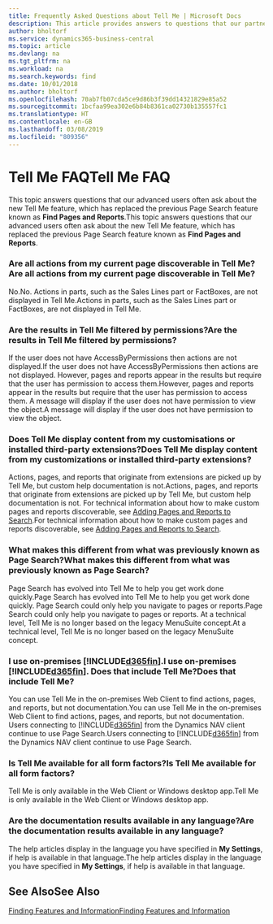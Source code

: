 ```yaml
---
title: Frequently Asked Questions about Tell Me | Microsoft Docs
description: This article provides answers to questions that our partners and customers often ask about Tell Me.
author: bholtorf
ms.service: dynamics365-business-central
ms.topic: article
ms.devlang: na
ms.tgt_pltfrm: na
ms.workload: na
ms.search.keywords: find
ms.date: 10/01/2018
ms.author: bholtorf
ms.openlocfilehash: 70ab7fb07cda5ce9d86b3f39dd14321829e85a52
ms.sourcegitcommit: 1bcfaa99ea302e6b84b8361ca02730b135557fc1
ms.translationtype: HT
ms.contentlocale: en-GB
ms.lasthandoff: 03/08/2019
ms.locfileid: "809356"
---
```

# <a name="tell-me-faq"></a><span data-ttu-id="e2398-103">Tell Me FAQ</span><span class="sxs-lookup"><span data-stu-id="e2398-103">Tell Me FAQ</span></span>
<span data-ttu-id="e2398-104">This topic answers questions that our advanced users often ask about the new Tell Me feature, which has replaced the previous Page Search feature known as **Find Pages and Reports**.</span><span class="sxs-lookup"><span data-stu-id="e2398-104">This topic answers questions that our advanced users often ask about the new Tell Me feature, which has replaced the previous Page Search feature known as **Find Pages and Reports**.</span></span>

### <a name="are-all-actions-from-my-current-page-discoverable-in-tell-me"></a><span data-ttu-id="e2398-105">Are all actions from my current page discoverable in Tell Me?</span><span class="sxs-lookup"><span data-stu-id="e2398-105">Are all actions from my current page discoverable in Tell Me?</span></span>
<span data-ttu-id="e2398-106">No.</span><span class="sxs-lookup"><span data-stu-id="e2398-106">No.</span></span> <span data-ttu-id="e2398-107">Actions in parts, such as the Sales Lines part or FactBoxes, are not displayed in Tell Me.</span><span class="sxs-lookup"><span data-stu-id="e2398-107">Actions in parts, such as the Sales Lines part or FactBoxes, are not displayed in Tell Me.</span></span>

### <a name="are-the-results-in-tell-me-filtered-by-permissions"></a><span data-ttu-id="e2398-108">Are the results in Tell Me filtered by permissions?</span><span class="sxs-lookup"><span data-stu-id="e2398-108">Are the results in Tell Me filtered by permissions?</span></span>
<span data-ttu-id="e2398-109">If the user does not have AccessByPermissions then actions are not displayed.</span><span class="sxs-lookup"><span data-stu-id="e2398-109">If the user does not have AccessByPermissions then actions are not displayed.</span></span> <span data-ttu-id="e2398-110">However, pages and reports appear in the results but require that the user has permission to access them.</span><span class="sxs-lookup"><span data-stu-id="e2398-110">However, pages and reports appear in the results but require that the user has permission to access them.</span></span> <span data-ttu-id="e2398-111">A message will display if the user does not have permission to view the object.</span><span class="sxs-lookup"><span data-stu-id="e2398-111">A message will display if the user does not have permission to view the object.</span></span>

### <a name="does-tell-me-display-content-from-my-customizations-or-installed-third-party-extensions"></a><span data-ttu-id="e2398-112">Does Tell Me display content from my customisations or installed third-party extensions?</span><span class="sxs-lookup"><span data-stu-id="e2398-112">Does Tell Me display content from my customizations or installed third-party extensions?</span></span>
<span data-ttu-id="e2398-113">Actions, pages, and reports that originate from extensions are picked up by Tell Me, but custom help documentation is not.</span><span class="sxs-lookup"><span data-stu-id="e2398-113">Actions, pages, and reports that originate from extensions are picked up by Tell Me, but custom help documentation is not.</span></span> <span data-ttu-id="e2398-114">For technical information about how to make custom pages and reports discoverable, see [Adding Pages and Reports to Search](/dynamics365/business-central/dev-itpro/developer/devenv-al-menusuite-functionality).</span><span class="sxs-lookup"><span data-stu-id="e2398-114">For technical information about how to make custom pages and reports discoverable, see [Adding Pages and Reports to Search](/dynamics365/business-central/dev-itpro/developer/devenv-al-menusuite-functionality).</span></span>

### <a name="what-makes-this-different-from-what-was-previously-known-as-page-search"></a><span data-ttu-id="e2398-115">What makes this different from what was previously known as Page Search?</span><span class="sxs-lookup"><span data-stu-id="e2398-115">What makes this different from what was previously known as Page Search?</span></span>
<span data-ttu-id="e2398-116">Page Search has evolved into Tell Me to help you get work done quickly.</span><span class="sxs-lookup"><span data-stu-id="e2398-116">Page Search has evolved into Tell Me to help you get work done quickly.</span></span> <span data-ttu-id="e2398-117">Page Search could only help you navigate to pages or reports.</span><span class="sxs-lookup"><span data-stu-id="e2398-117">Page Search could only help you navigate to pages or reports.</span></span> <span data-ttu-id="e2398-118">At a technical level, Tell Me is no longer based on the legacy MenuSuite concept.</span><span class="sxs-lookup"><span data-stu-id="e2398-118">At a technical level, Tell Me is no longer based on the legacy MenuSuite concept.</span></span>

### <a name="i-use-on-premises-included365finincludesd365finmdmd-does-that-include-tell-me"></a><span data-ttu-id="e2398-119">I use on-premises [!INCLUDE[d365fin](includes/d365fin_md.md)].</span><span class="sxs-lookup"><span data-stu-id="e2398-119">I use on-premises [!INCLUDE[d365fin](includes/d365fin_md.md)].</span></span> <span data-ttu-id="e2398-120">Does that include Tell Me?</span><span class="sxs-lookup"><span data-stu-id="e2398-120">Does that include Tell Me?</span></span>
<span data-ttu-id="e2398-121">You can use Tell Me in the on-premises Web Client to find actions, pages, and reports, but not documentation.</span><span class="sxs-lookup"><span data-stu-id="e2398-121">You can use Tell Me in the on-premises Web Client to find actions, pages, and reports, but not documentation.</span></span> <span data-ttu-id="e2398-122">Users connecting to [!INCLUDE[d365fin](includes/d365fin_md.md)] from the Dynamics NAV client continue to use Page Search.</span><span class="sxs-lookup"><span data-stu-id="e2398-122">Users connecting to [!INCLUDE[d365fin](includes/d365fin_md.md)] from the Dynamics NAV client continue to use Page Search.</span></span>

### <a name="is-tell-me-available-for-all-form-factors"></a><span data-ttu-id="e2398-123">Is Tell Me available for all form factors?</span><span class="sxs-lookup"><span data-stu-id="e2398-123">Is Tell Me available for all form factors?</span></span>
<span data-ttu-id="e2398-124">Tell Me is only available in the Web Client or Windows desktop app.</span><span class="sxs-lookup"><span data-stu-id="e2398-124">Tell Me is only available in the Web Client or Windows desktop app.</span></span>

### <a name="are-the-documentation-results-available-in-any-language"></a><span data-ttu-id="e2398-125">Are the documentation results available in any language?</span><span class="sxs-lookup"><span data-stu-id="e2398-125">Are the documentation results available in any language?</span></span>
<span data-ttu-id="e2398-126">The help articles display in the language you have specified in **My Settings**, if help is available in that language.</span><span class="sxs-lookup"><span data-stu-id="e2398-126">The help articles display in the language you have specified in **My Settings**, if help is available in that language.</span></span>

## <a name="see-also"></a><span data-ttu-id="e2398-127">See Also</span><span class="sxs-lookup"><span data-stu-id="e2398-127">See Also</span></span>  
[<span data-ttu-id="e2398-128">Finding Features and Information</span><span class="sxs-lookup"><span data-stu-id="e2398-128">Finding Features and Information</span></span>](ui-search.md)
